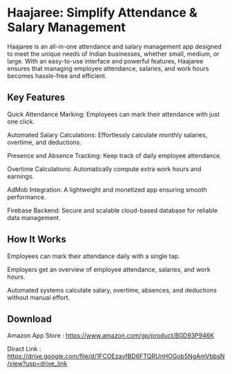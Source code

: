 
# Haajaree: Simplify Attendance & Salary Management

Haajaree is an all-in-one attendance and salary management app designed to meet the unique needs of Indian businesses, whether small, medium, or large. With an easy-to-use interface and powerful features, Haajaree ensures that managing employee attendance, salaries, and work hours becomes hassle-free and efficient.
## Key Features
Quick Attendance Marking: Employees can mark their attendance with just one click.

Automated Salary Calculations: Effortlessly calculate monthly salaries, overtime, and deductions.

Presence and Absence Tracking: Keep track of daily employee attendance.

Overtime Calculations: Automatically compute extra work hours and earnings.

AdMob Integration: A lightweight and monetized app ensuring smooth performance.

Firebase Backend: Secure and scalable cloud-based database for reliable data management.
## How It Works
Employees can mark their attendance daily with a single tap.

Employers get an overview of employee attendance, salaries, and work hours.

Automated systems calculate salary, overtime, absences, and deductions without manual effort.
## Download
Amazon App Store : https://www.amazon.com/gp/product/B0D93P946K

Diract Link : https://drive.google.com/file/d/1FCOEzavfBD6FTQRUnHOGob5NgAmVbbsN/view?usp=drive_link

